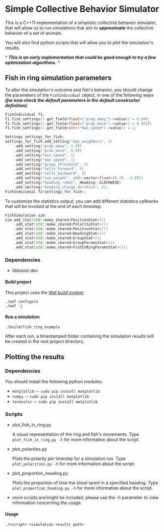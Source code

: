 #  __Simple Collective Behavior Simulator__

This is a C++11 implementation of a simplistic collective behavior simulator, that will allow us to run simulations that aim to __approximate__ the collective behavior of a set of animals.

You will also find python scripts that will allow you to plot the simulation's results.

\* *__This is an early implementation that could be good enough to try a few optimization algorithms.__* \*

## Fish in ring simulation parameters

To alter the simulation's outcome and fish's behavior, you should change the parameters of the ```FishIndividual``` object, in one of the following ways *__(for now check the default parameters in the default constructor definition)__*:

```cpp
FishIndividual f1;
f1.fish_settings().get_field<float>("prob_obey")->value() = 0.94f;
f1.fish_settings().get_field<float>("prob_move")->value() = 0.901f;
f1.fish_settings().get_field<int>("max_speed")->value() = 2;

Settings settings_for_fish;
settings_for_fish.add_setting("max_neighbors", 3)
    .add_setting("prob_obey", 1.0f)
    .add_setting("prob_move", 0.9f)
    .add_setting("min_speed", 1)
    .add_setting("max_speed", 1)
    .add_setting("group_threshold", 3)
    .add_setting("cells_forward", 5)
    .add_setting("cells_backward", 5)
    .add_setting("sum_weight", std::vector<float>{0.3f, -2.0f})
    .add_setting("heading_robot", Heading::CLOCKWISE)
    .add_setting("heading_change_duration", 2);
FishIndividual f2(settings_for_fish);
```

To customize the statistics output, you can add different statistics callbacks that will be invoked at the end of each timestep.

```cpp
FishSimulation sim;
sim.add_stat(std::make_shared<PositionStat>())
    .add_stat(std::make_shared<PolarityStat>())
    .add_stat(std::make_shared<PositionStat>())
    .add_stat(std::make_shared<HeadingStat>())
    .add_stat(std::make_shared<GroupStat>())
    .add_stat(std::make_shared<GroupParamsStat>())
    .add_stat(std::make_shared<FishInRingParamsStat>());
```

### Dependencies

* libboost-dev

#### Build project

This project uses the [Waf build system](http://www.waf.io).

```shell
./waf configure
./waf -j
 ```

#### Run a simulation

```shell
./build/fish_ring_example
 ```

 After each run, a timestamped folder containing the simulation results will be created in the root project directory.

 ## Plotting the results

 ### Dependencies

You should install the following python modules:

* ```matplotlib``` -- ```sudo pip install matplotlib```
* ```numpy``` -- ```sudo pip install matplotlib```
* ```termcolor``` -- ```sudo pip install matplotlib```

### Scripts

* plot_fish_in_ring.py

    A visual representation of the ring and fish's movements. Type ```plot_fish_in_ring.py -h``` for more information about the script.

* plot_polarities.py

    Plots the polarity per timestep for a simulation run. Type ```plot_polarities.py -h``` for more information about the script.

* plot_proportion_heading.py

    Plots the proportion of time the shoal spent in a specified heading. Type ```plot_proportion_heading.py -h``` for more information about the script.

* more scripts are/might be included, please use the -h parameter to view information concerning the usage.

#### Usage

```shell
./<script> <simulation results path>
```

